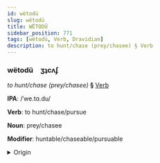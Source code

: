```yaml
---
id: wëtodü
slug: wëtodü
title: WËTODÜ
sidebar_position: 771
tags: [wëtodü, Verb, Dravidian]
description: to hunt/chase (prey/chasee) § Verb
---
```


### wëtodü&emsp;<span kind="abugida">ʒʇcʌʄ</span>

*to hunt/chase (prey/chasee)* **§** [Verb](../../tags/Verb)

**IPA**: /ˈwe.tɑ.du/

**Verb**: to hunt/chase/pursue

**Noun**: prey/chasee

**Modifier**: huntable/chaseable/pursuable

<details>
    <summary>Origin</summary>
    Telugu వేటాడు vēṭāḍu /ʋeːʈaːɖu/<br/>
    <em>Dravidian Language Family</em>
</details>